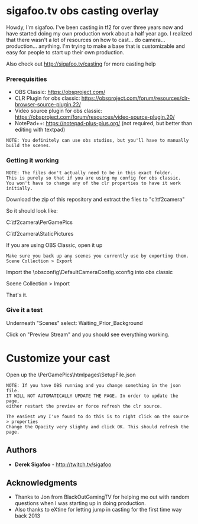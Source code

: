 # sigafoo.tv obs casting overlay

Howdy, I'm sigafoo. I've been casting in tf2 for over three years now and have started doing my own production work about a half year ago. I realized that there wasn't a lot of resources on how to cast... do camera... production... anything. I'm trying to make a base that is customizable and easy for people to start up their own production.

Also check out http://sigafoo.tv/casting for more casting help

### Prerequisities

* OBS Classic: https://obsproject.com/
* CLR Plugin for obs classic: https://obsproject.com/forum/resources/clr-browser-source-plugin.22/
* Video source plugin for obs classic: https://obsproject.com/forum/resources/video-source-plugin.20/
* NotePad++: https://notepad-plus-plus.org/ (not required, but better than editing with textpad)

```
NOTE: You definitely can use obs studios, but you'll have to manually build the scenes.
```


### Getting it working

```
NOTE: The files don't actually need to be in this exact folder. 
This is purely so that if you are using my config for obs classic. 
You won't have to change any of the clr properties to have it work initially.
```

Download the zip of this repository and extract the files to "c:\tf2camera"

So it should look like: 

C:\tf2camera\PerGamePics

C:\tf2camera\StaticPictures


If you are using OBS Classic, open it up

```
Make sure you back up any scenes you currently use by exporting them. 
Scene Collection > Export
```

Import the \obsconfig\DefaultCameraConfig.xconfig into obs classic

Scene Collection > Import

That's it.

### Give it a test

Underneath "Scenes" select: Waiting_Prior_Background

Click on "Preview Stream" and you should see everything working.

# Customize your cast

Open up the \PerGamePics\htmlpages\SetupFile.json

```
NOTE: If you have OBS running and you change something in the json file.
IT WILL NOT AUTOMATICALLY UPDATE THE PAGE. In order to update the page,
either restart the preview or force refresh the clr source. 

The easiest way I've found to do this is to right click on the source > properties
Change the Opacity very slighty and click OK. This should refresh the page.
```

## Authors

* **Derek Sigafoo** - http://twitch.tv/sigafoo

## Acknowledgments

* Thanks to Jon from BlackOutGamingTV for helping me out with random questions when I was starting up in doing production.
* Also thanks to eXtine for letting jump in casting for the first time way back 2013

